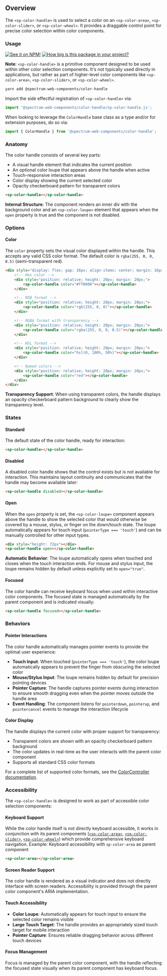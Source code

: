 ## Overview

The `<sp-color-handle>` is used to select a color on an `<sp-color-area>`, `<sp-color-slider>`, or `<sp-color-wheel>`. It provides a draggable control point for precise color selection within color components.

### Usage

[![See it on NPM!](https://img.shields.io/npm/v/@spectrum-web-components/color-handle?style=for-the-badge)](https://www.npmjs.com/package/@spectrum-web-components/color-handle)
[![How big is this package in your project?](https://img.shields.io/bundlephobia/minzip/@spectrum-web-components/color-handle?style=for-the-badge)](https://bundlephobia.com/result?p=@spectrum-web-components/color-handle)

**Note**: `<sp-color-handle>` is a primitive component designed to be used within other color selection components. It's not typically used directly in applications, but rather as part of higher-level color components like `<sp-color-area>`, `<sp-color-slider>`, or `<sp-color-wheel>`.

```bash
yarn add @spectrum-web-components/color-handle
```

Import the side effectful registration of `<sp-color-handle>` via:

```javascript
import '@spectrum-web-components/color-handle/sp-color-handle.js';
```

When looking to leverage the `ColorHandle` base class as a type and/or for extension purposes, do so via:

```javascript
import { ColorHandle } from '@spectrum-web-components/color-handle';
```

### Anatomy

The color handle consists of several key parts:

- A visual handle element that indicates the current position
- An optional color loupe that appears above the handle when active
- Touch-responsive interaction areas
- Color display showing the current selected color
- Opacity checkerboard pattern for transparent colors

```html
<sp-color-handle></sp-color-handle>
```

**Internal Structure**: The component renders an inner div with the background color and an `<sp-color-loupe>` element that appears when the `open` property is true and the component is not disabled.

### Options

#### Color

The `color` property sets the visual color displayed within the handle. This accepts any valid CSS color format. The default color is `rgba(255, 0, 0, 0.5)` (semi-transparent red).

```html
<div style="display: flex; gap: 16px; align-items: center; margin: 16px 0;">
    <!-- Hex color -->
    <div style="position: relative; height: 20px; margin: 20px;">
        <sp-color-handle color="#ff0000"></sp-color-handle>
    </div>

    <!-- RGB format -->
    <div style="position: relative; height: 20px; margin: 20px;">
        <sp-color-handle color="rgb(255, 0, 0)"></sp-color-handle>
    </div>

    <!-- RGBA format with transparency -->
    <div style="position: relative; height: 20px; margin: 20px;">
        <sp-color-handle color="rgba(255, 0, 0, 0.5)"></sp-color-handle>
    </div>

    <!-- HSL format -->
    <div style="position: relative; height: 20px; margin: 20px;">
        <sp-color-handle color="hsl(0, 100%, 50%)"></sp-color-handle>
    </div>

    <!-- Named colors -->
    <div style="position: relative; height: 20px; margin: 20px;">
        <sp-color-handle color="red"></sp-color-handle>
    </div>
</div>
```

**Transparency Support**: When using transparent colors, the handle displays an opacity checkerboard pattern background to clearly show the transparency level.

### States

#### Standard

The default state of the color handle, ready for interaction:

```html
<sp-color-handle></sp-color-handle>
```

#### Disabled

A disabled color handle shows that the control exists but is not available for interaction. This maintains layout continuity and communicates that the handle may become available later:

```html
<sp-color-handle disabled></sp-color-handle>
```

#### Open

When the `open` property is set, the `<sp-color-loupe>` component appears above the handle to show the selected color that would otherwise be covered by a mouse, stylus, or finger on the down/touch state. The loupe automatically appears for touch input (`pointerType === 'touch'`) and can be manually controlled for other input types.

```html
<div style="height: 72px"></div>
<sp-color-handle open></sp-color-handle>
```

**Automatic Behavior**: The loupe automatically opens when touched and closes when the touch interaction ends. For mouse and stylus input, the loupe remains hidden by default unless explicitly set to `open="true"`.

#### Focused

The color handle can receive keyboard focus when used within interactive color components. The focused state is managed automatically by the parent component and is indicated visually:

```html
<sp-color-handle focused></sp-color-handle>
```

### Behaviors

#### Pointer Interactions

The color handle automatically manages pointer events to provide the optimal user experience:

- **Touch Input**: When touched (`pointerType === 'touch'`), the color loupe automatically appears to prevent the finger from obscuring the selected color
- **Mouse/Stylus Input**: The loupe remains hidden by default for precision pointing devices
- **Pointer Capture**: The handle captures pointer events during interaction to ensure smooth dragging even when the pointer moves outside the handle area
- **Event Handling**: The component listens for `pointerdown`, `pointerup`, and `pointercancel` events to manage the interaction lifecycle

#### Color Display

The handle displays the current color with proper support for transparency:

- Transparent colors are shown with an opacity checkerboard pattern background
- The color updates in real-time as the user interacts with the parent color component
- Supports all standard CSS color formats

For a complete list of supported color formats, see the [ColorController documentation](/tools/color-controller#supported-color-formats).

### Accessibility

The `<sp-color-handle>` is designed to work as part of accessible color selection components:

#### Keyboard Support

While the color handle itself is not directly keyboard accessible, it works in conjunction with its parent components ([`<sp-color-area>`](/components/color-area), [`<sp-color-slider>`](/components/color-slider), [`<sp-color-wheel>`](/components/color-wheel)) which provide comprehensive keyboard navigation.
Example: Keyboard accessibility with `sp-color-area` as parent component

```html
<sp-color-area></sp-color-area>
```

#### Screen Reader Support

The color handle is rendered as a visual indicator and does not directly interface with screen readers. Accessibility is provided through the parent color component's ARIA implementation.

#### Touch Accessibility

- **Color Loupe**: Automatically appears for touch input to ensure the selected color remains visible
- **Large Touch Target**: The handle provides an appropriately sized touch target for mobile interaction
- **Pointer Capture**: Ensures reliable dragging behavior across different touch devices

#### Focus Management

Focus is managed by the parent color component, with the handle reflecting the focused state visually when its parent component has keyboard focus.
